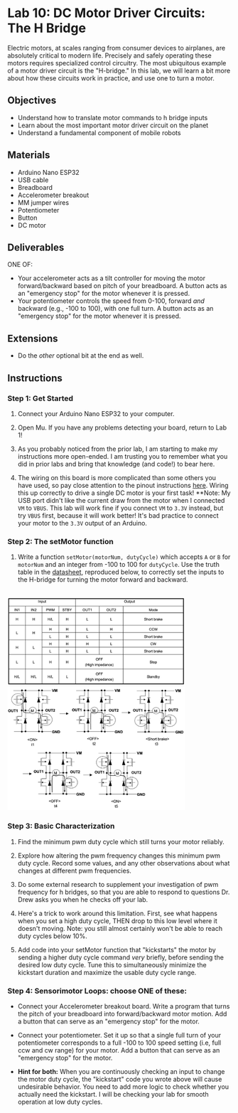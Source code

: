 <link rel="stylesheet" type="text/css" href="../../assets/css/styles.css">

# Lab 10: DC Motor Driver Circuits: The H Bridge

Electric motors, at scales ranging from consumer devices to airplanes, are absolutely critical to modern life. Precisely and safely operating these motors requires specialized control circuitry. The most ubiquitous example of a motor driver circuit is the "H-bridge." In this lab, we will learn a bit more about how these circuits work in practice, and use one to turn a motor. 

## Objectives
- Understand how to translate motor commands to h bridge inputs
- Learn about the most important motor driver circuit on the planet
- Understand a fundamental component of mobile robots

## Materials
- Arduino Nano ESP32
- USB cable
- Breadboard
- Accelerometer breakout
- MM jumper wires
- Potentiometer
- Button
- DC motor

## Deliverables
ONE OF:
- Your accelerometer acts as a tilt controller for moving the motor forward/backward based on pitch of your breadboard. A button acts as an "emergency stop" for the motor whenever it is pressed.
- Your potentiometer controls the speed from 0-100, forward *and* backward (e.g., -100 to 100), with one full turn. A button acts as an "emergency stop" for the motor whenever it is pressed.

## Extensions
- Do the *other* optional bit at the end as well.

## Instructions

### Step 1: Get Started
1. Connect your Arduino Nano ESP32 to your computer.

2. Open Mu. If you have any problems detecting your board, return to Lab 1!

3. As you probably noticed from the prior lab, I am starting to make my instructions more open-ended. I am trusting you to remember what you did in prior labs and bring that knowledge (and code!) to bear here. 

4. The wiring on this board is more complicated than some others you have used, so pay close attention to the pinout instructions [here](https://learn.adafruit.com/adafruit-tb6612-h-bridge-dc-stepper-motor-driver-breakout/pinouts). Wiring this up correctly to drive a single DC motor is your first task! **Note: My USB port didn't like the current draw from the motor when I connected `VM` to `VBUS`. This lab will work fine if you connect `VM` to `3.3V` instead, but try `VBUS` first, because it will work better! It's bad practice to connect your motor to the `3.3V` output of an Arduino. 


### Step 2: The setMotor function
1. Write a function `setMotor(motorNum, dutyCycle)` which accepts `A` or `B` for `motorNum` and an integer from -100 to 100 for `dutyCycle`. Use the truth table in the [datasheet](https://cdn-shop.adafruit.com/datasheets/TB6612FNG_datasheet_en_20121101.pdf), reproduced below, to correctly set the inputs to the H-bridge for turning the motor forward and backward.

<br>
<img src="assets/hbridge_table.png" alt="h bridge truth table" width="400"/>
<br>
<img src="assets/hbridge_diagram.png" alt="h bridge operation diagram" width="400"/>


### Step 3: Basic Characterization
1. Find the minimum pwm duty cycle which still turns your motor reliably. 

2. Explore how altering the pwm frequency changes this minimum pwm duty cycle. Record some values, and any other observations about what changes at different pwm frequencies.

3. Do some external research to supplement your investigation of pwm frequency for h bridges, so that you are able to respond to questions Dr. Drew asks you when he checks off your lab. 

4. Here's a trick to work around this limitation. First, see what happens when you set a high duty cycle, THEN drop to this low level where it doesn't moving. Note: you still almost certainly won't be able to reach duty cycles below 10%.

5. Add code into your setMotor function that "kickstarts" the motor by sending a higher duty cycle command *very* briefly, before sending the desired low duty cycle. Tune this to simultaneously minimize the kickstart duration and maximize the usable duty cycle range.

### Step 4: Sensorimotor Loops: choose ONE of these:
- Connect your Accelerometer breakout board. Write a program that turns the pitch of your breadboard into forward/backward motor motion. Add a button that can serve as an "emergency stop" for the motor. 

- Connect your potentiometer. Set it up so that a single full turn of your potentiometer corresponds to a full -100 to 100 speed setting (i.e, full ccw and cw range) for your motor. Add a button that can serve as an "emergency stop" for the motor. 

- **Hint for both:** When you are continuously checking an input to change the motor duty cycle, the "kickstart" code you wrote above will cause undesirable behavior. You need to add more logic to check whether you actually need the kickstart. I will be checking your lab for smooth operation at low duty cycles. 

